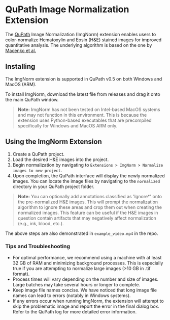 # QuPath Image Normalization Extension

The [QuPath](https://qupath.github.io/) Image Normalization (ImgNorm) extension enables users to color-normalize Hematoxylin and Eosin (H&E) stained images for improved quantitative analysis. The underlying algorithm is based on the one by [Macenko et al.](https://www.cs.unc.edu/~mn/sites/default/files/macenko2009.pdf)

## Installing

The ImgNorm extension is supported in QuPath v0.5 on both Windows and MacOS (ARM).

To install ImgNorm, download the latest file from releases and drag it onto the main QuPath window.

> **Note:** ImgNorm has not been tested on Intel-based MacOS systems and may not function in this environment. This is because the extension uses Python-based executables that are precompiled specifically for Windows and MacOS ARM only.

## Using the ImgNorm Extension

1. Create a QuPath project.
2. Load the desired H&E images into the project.
3. Begin normalization by navigating to `Extensions > ImgNorm > Normalize images to new project`.
4. Upon completion, the QuPath interface will display the newly normalized images. You can locate the image files by navigating to the `normalized` directory in your QuPath project folder.

> **Note:** You can optionally add annotations classified as 'Ignore*' onto the pre-normalized H&E images. This will prompt the normalization algorithm to ignore these areas and crop them out when creating the normalized images. This feature can be useful if the H&E images in question contain artifacts that may negatively affect normalization (e.g., ink, blood, etc.).

The above steps are also demonstrated in `example_video.mp4` in the repo.

### Tips and Troubleshooting
- For optimal performance, we recommend using a machine with at least 32 GB of RAM and minimizing background processes. This is especially true if you are attempting to normalize large images (>10 GB in .tif format).
- Process times will vary depending on the number and size of images. Large batches may take several hours or longer to complete.
- Keep image file names concise. We have noticed that long image file names can lead to errors (notably in Windows systems).
- If any errors occur when running ImgNorm, the extension will attempt to skip the problematic image and report the error in the final dialog box. Refer to the QuPath log for more detailed error information.
